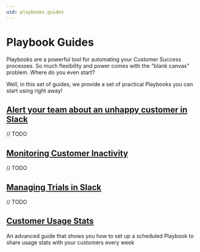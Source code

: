```yaml
---
uid: playbooks.guides
---
```


# Playbook Guides

Playbooks are a powerful tool for automating your Customer Success processes. So much flexibility and power comes with the "blank canvas" problem. Where do you even start?

Well, in this set of guides, we provide a set of practical Playbooks you can start using right away!

## [Alert your team about an unhappy customer in Slack](./alert-unhappy.md)

// TODO

## [Monitoring Customer Inactivity](./monitoring-customer-inactivity.md)

// TODO

## [Managing Trials in Slack](./managing-trials.md)

// TODO

## [Customer Usage Stats](./sharing-usage-stats.md)

An advanced guide that shows you how to set up a scheduled Playbook to share usage stats with your customers every week
